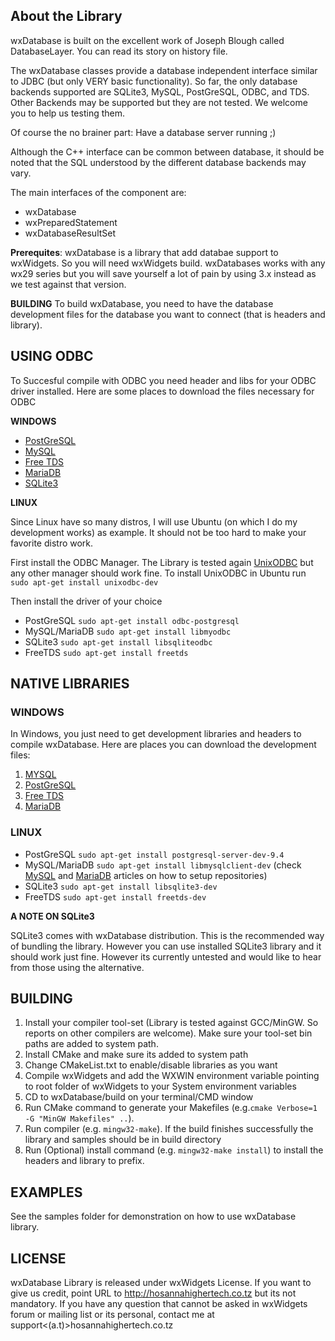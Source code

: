 ## About the Library 
wxDatabase is built on the excellent work of Joseph Blough called DatabaseLayer.  You can read its story on history file.

 The wxDatabase classes provide a database independent interface similar to JDBC (but only VERY basic functionality). So far, the only database backends supported are SQLite3, MySQL, PostGreSQL, ODBC, and TDS. Other Backends may be supported but they are not tested. We welcome you to help us testing them.
 
 Of course the no brainer part: Have a database server running ;) 
 
 Although the C++ interface can be common between database, it should be noted that the SQL understood by the different database backends may vary.

The main interfaces of the component are:

 - wxDatabase
 - wxPreparedStatement 
 - wxDatabaseResultSet

**Prerequites**:
wxDatabase is a library that add databae support to wxWidgets. So you will need wxWidgets build. wxDatabases works with any wx29 series but you will save yourself a lot of pain by using 3.x instead as we test against that version.

**BUILDING**
To build wxDatabase, you need to have the database development files for the database you want to connect (that is headers and library). 

## USING ODBC 
To Succesful compile with ODBC you need header and libs for your ODBC driver installed. Here are some places to download the files necessary for ODBC

**WINDOWS**
- [PostGreSQL](http://www.postgresql.org/ftp/odbc/versions/msi/) 
- [MySQL](http://dev.mysql.com/downloads/connector/odbc/)
- [Free TDS](http://www.freetds.org/)
- [MariaDB](https://downloads.mariadb.org/connector-odbc/)
- [SQLite3](http://www.ch-werner.de/sqliteodbc/)

**LINUX**

Since Linux have so many distros, I will use Ubuntu (on which I do my development works) as example. It should not be too hard to make your favorite distro work.

First install the ODBC Manager. The Library is tested again [UnixODBC](http://www.unixodbc.org/) but any other manager should work fine. To install UnixODBC in Ubuntu run `sudo apt-get install unixodbc-dev` 

Then install the driver of your choice
- PostGreSQL `sudo apt-get install odbc-postgresql`
- MySQL/MariaDB `sudo apt-get install libmyodbc`
- SQLite3 `sudo apt-get install libsqliteodbc `
- FreeTDS `sudo apt-get install freetds` 

## NATIVE LIBRARIES
### WINDOWS

In Windows, you just need to get development libraries and headers to compile wxDatabase. Here are places you can download the development files:
 1. [MYSQL](https://dev.mysql.com/downloads/connector/c/)
 2. [PostGreSQL](http://www.enterprisedb.com/products-services-training/pgdownload#windows)
 3. [Free TDS](http://www.freetds.org/)
 4. [MariaDB](https://downloads.mariadb.org/connector-c/)

### LINUX
- PostGreSQL `sudo apt-get install postgresql-server-dev-9.4`
- MySQL/MariaDB `sudo apt-get install libmysqlclient-dev` (check [MySQL](http://dev.mysql.com/downloads/repo/apt/) and [MariaDB](https://downloads.mariadb.org/mariadb/repositories/#mirror=webafrica&distro=Ubuntu) articles on how to setup repositories)
- SQLite3 `sudo apt-get install libsqlite3-dev `
- FreeTDS `sudo apt-get install freetds-dev` 
 
**A NOTE ON SQLite3**

SQLite3 comes with wxDatabase distribution. This is the recommended way of bundling the library. However you can use installed SQLite3 library and it should work just fine. However its currently untested and would like to hear from those using the alternative.

## BUILDING
1. Install your compiler tool-set (Library is tested against GCC/MinGW. So reports on other compilers are welcome). Make sure your tool-set bin paths are added to system path.
2. Install CMake and make sure its added to system path
3. Change CMakeList.txt to enable/disable libraries as you want
4. Compile wxWidgets and add the WXWIN environment variable pointing to root folder of wxWidgets to your System environment variables
5. CD to wxDatabase/build on your terminal/CMD window
6. Run CMake command to generate your Makefiles (e.g.`cmake Verbose=1 -G "MinGW Makefiles" ..`). 
7. Run compiler (e.g. `mingw32-make`). If the build finishes successfully the library and samples should be in build directory
8. Run (Optional) install command (e.g. `mingw32-make install`) to install the headers and library to prefix.

## EXAMPLES
See the samples folder for demonstration on how to use wxDatabase library.

## LICENSE
wxDatabase Library is released under wxWidgets License. If you want to give us credit, point URL to http://hosannahighertech.co.tz but its not mandatory.
If you have any question that cannot be asked in wxWidgets forum or mailing list or its personal, contact me at support<(a.t)>hosannahighertech.co.tz